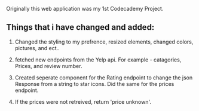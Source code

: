 Originally this web application was my 1st Codecademy Project.

Things that i have changed and added:
-------------------------------------
1. Changed the styling to my prefrence, resized elements, changed colors, pictures, and ect..

2. fetched new endpoints from the Yelp api. For example - catagories, Prices, and review number.

3. Created seperate component for the Rating endpoint to change the json Response from a string to star icons. Did the same for the prices endpoint.

4. If the prices were not retreived, return 'price unknown'. 